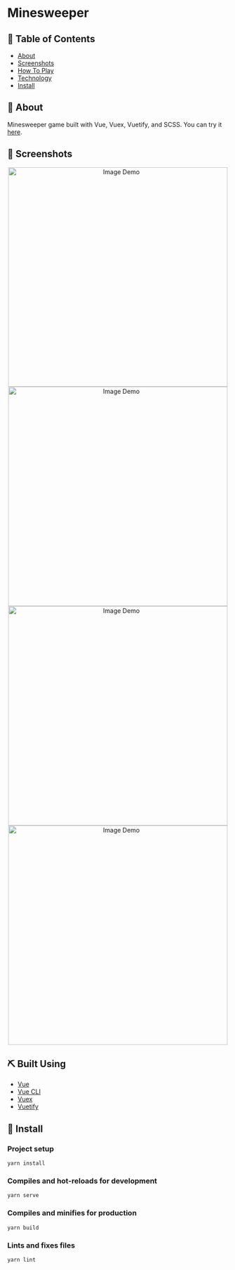 # Minesweeper

## 📝 Table of Contents
- [About](#about)
- [Screenshots](#screenshots)
- [How To Play](#play)
- [Technology](#tech)
- [Install](#Install)

## 🧐 About <a name = "about"></a>
Minesweeper game built with Vue, Vuex, Vuetify, and SCSS. You can try it [here](https://aashrafh.github.io/minesweeper/).

## 🎥 Screenshots 
<div name="screenshots" align="center" width=1189px>
  <p align="center">
    <img src="https://github.com/aashrafh/minesweeper/blob/master/demo/minesweeper-1.png" alt="Image Demo" width="500"><br/>
    <img src="https://github.com/aashrafh/minesweeper/blob/master/demo/minesweeper-2.png" alt="Image Demo" width="500"><br/>
    <img src="https://github.com/aashrafh/minesweeper/blob/master/demo/minesweeper-3.png" alt="Image Demo" width="500"><br/>
    <img src="https://github.com/aashrafh/minesweeper/blob/master/demo/minesweeper-4.png" alt="Image Demo" width="500">
  </p>
  </div>

## ⛏️ Built Using <a name = "tech"></a>
- [Vue](https://vuejs.org/)
- [Vue CLI](https://cli.vuejs.org/)
- [Vuex](https://vuex.vuejs.org/)
- [Vuetify](https://vuetifyjs.com/)


## 🏁 Install <a name = "Install"></a>
### Project setup
```
yarn install
```

### Compiles and hot-reloads for development
```
yarn serve
```

### Compiles and minifies for production
```
yarn build
```

### Lints and fixes files
```
yarn lint
```
